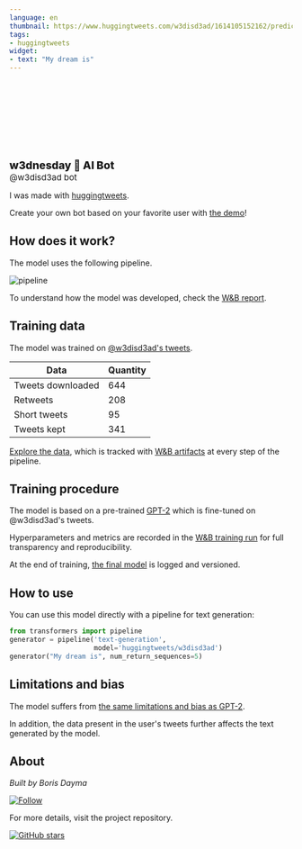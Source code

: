 ```yaml
---
language: en
thumbnail: https://www.huggingtweets.com/w3disd3ad/1614105152162/predictions.png
tags:
- huggingtweets
widget:
- text: "My dream is"
---
```


<div>
<div style="width: 132px; height:132px; border-radius: 50%; background-size: cover; background-image: url('https://pbs.twimg.com/profile_images/1357939184275623936/hhNsWFNY_400x400.jpg')">
</div>
<div style="margin-top: 8px; font-size: 19px; font-weight: 800">w3dnesday 🤖 AI Bot </div>
<div style="font-size: 15px">@w3disd3ad bot</div>
</div>

I was made with [huggingtweets](https://github.com/borisdayma/huggingtweets).

Create your own bot based on your favorite user with [the demo](https://colab.research.google.com/github/borisdayma/huggingtweets/blob/master/huggingtweets-demo.ipynb)!

## How does it work?

The model uses the following pipeline.

![pipeline](https://github.com/borisdayma/huggingtweets/blob/master/img/pipeline.png?raw=true)

To understand how the model was developed, check the [W&B report](https://app.wandb.ai/wandb/huggingtweets/reports/HuggingTweets-Train-a-model-to-generate-tweets--VmlldzoxMTY5MjI).

## Training data

The model was trained on [@w3disd3ad's tweets](https://twitter.com/w3disd3ad).

| Data | Quantity |
| --- | --- |
| Tweets downloaded | 644 |
| Retweets | 208 |
| Short tweets | 95 |
| Tweets kept | 341 |

[Explore the data](https://wandb.ai/wandb/huggingtweets/runs/2c3emieq/artifacts), which is tracked with [W&B artifacts](https://docs.wandb.com/artifacts) at every step of the pipeline.

## Training procedure

The model is based on a pre-trained [GPT-2](https://huggingface.co/gpt2) which is fine-tuned on @w3disd3ad's tweets.

Hyperparameters and metrics are recorded in the [W&B training run](https://wandb.ai/wandb/huggingtweets/runs/3jtauo7r) for full transparency and reproducibility.

At the end of training, [the final model](https://wandb.ai/wandb/huggingtweets/runs/3jtauo7r/artifacts) is logged and versioned.

## How to use

You can use this model directly with a pipeline for text generation:

```python
from transformers import pipeline
generator = pipeline('text-generation',
                     model='huggingtweets/w3disd3ad')
generator("My dream is", num_return_sequences=5)
```

## Limitations and bias

The model suffers from [the same limitations and bias as GPT-2](https://huggingface.co/gpt2#limitations-and-bias).

In addition, the data present in the user's tweets further affects the text generated by the model.

## About

*Built by Boris Dayma*

[![Follow](https://img.shields.io/twitter/follow/borisdayma?style=social)](https://twitter.com/intent/follow?screen_name=borisdayma)

For more details, visit the project repository.

[![GitHub stars](https://img.shields.io/github/stars/borisdayma/huggingtweets?style=social)](https://github.com/borisdayma/huggingtweets)
